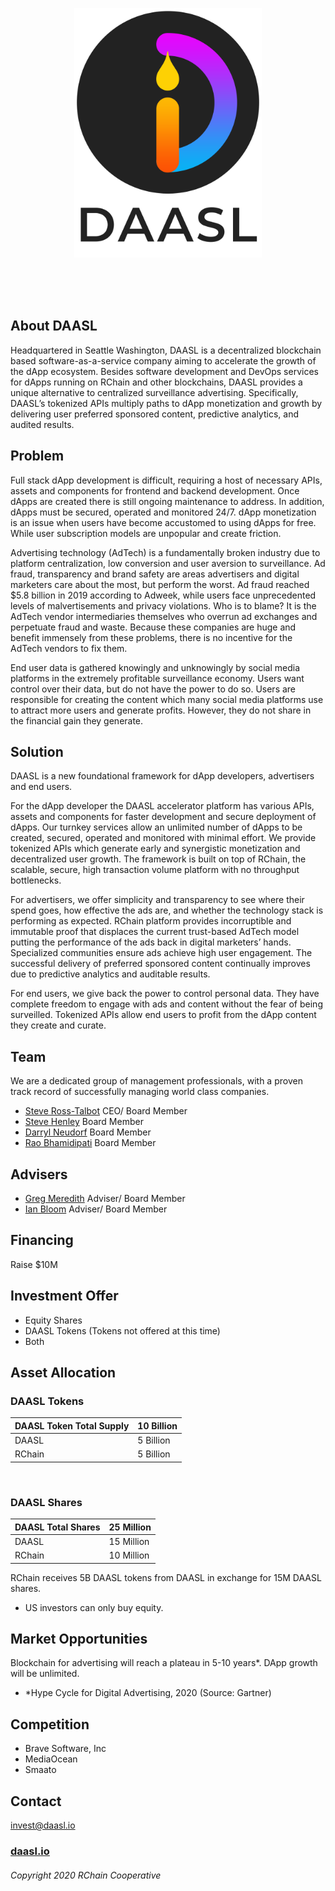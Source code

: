 <!-- Centered logo -->
<p align="center">
  <img src="https://github.com/daasl/branding/blob/main/R3/Daasl%20R3%20Caps.svg?raw=true" width="300">
</p>

<!-- horizontal spacing-->
<br />
<br />
<br />

## About DAASL
Headquartered in Seattle Washington, DAASL is a decentralized blockchain based software-as-a-service company aiming to accelerate the growth of the dApp ecosystem. Besides software development and DevOps services for dApps running on RChain and other blockchains, DAASL provides a unique alternative to centralized surveillance advertising. Specifically, DAASL’s tokenized APIs multiply paths to dApp monetization and growth by delivering user preferred sponsored content, predictive analytics, and audited results.

## Problem
Full stack dApp development is difficult, requiring a host of necessary APIs, assets and components for frontend and backend development. Once dApps are created there is still ongoing maintenance to address. In addition, dApps must be secured, operated and monitored 24/7. dApp monetization is an issue when users have become accustomed to using dApps for free. While user subscription models are unpopular and create friction.

Advertising technology (AdTech) is a fundamentally broken industry due to platform centralization, low conversion and user aversion to surveillance. Ad fraud, transparency and brand safety are areas advertisers and digital marketers care about the most, but perform the worst. Ad fraud reached $5.8 billion in 2019 according to Adweek, while users face unprecedented levels of malvertisements and privacy violations. Who is to blame? It is the AdTech vendor intermediaries themselves who overrun ad exchanges and perpetuate fraud and waste. Because these companies are huge and benefit immensely from these problems, there is no incentive for the AdTech vendors to fix them.

End user data is gathered knowingly and unknowingly by social media platforms in the extremely profitable surveillance economy. Users want control over their data, but do not have the power to do so. Users are responsible for creating the content which many social media platforms use to attract more users and generate profits. However, they do not share in the financial gain they generate.

## Solution
DAASL is a new foundational framework for dApp developers, advertisers and end users.

For the dApp developer the DAASL accelerator platform has various APIs, assets and components for faster development and secure deployment of dApps. Our turnkey
services allow an unlimited number of dApps to be created, secured, operated and monitored with minimal effort. We provide tokenized APIs which generate early and synergistic monetization and decentralized user growth. The framework is built on top of RChain, the scalable, secure, high transaction volume platform with no throughput bottlenecks.

For advertisers, we offer simplicity and transparency to see where their spend goes, how effective the ads are, and whether the technology stack is performing as expected. RChain platform provides incorruptible and immutable proof that displaces the current trust-based AdTech model putting the performance of the ads back in digital marketers’ hands. Specialized communities ensure ads achieve high user engagement. The successful delivery of preferred sponsored content continually improves due to predictive analytics and auditable results.

For end users, we give back the power to control personal data. They have complete freedom to engage with ads and content without the fear of being surveilled. Tokenized APIs allow end users to profit from the dApp content they create and curate.

## Team
We are a dedicated group of management professionals, with a proven track record of successfully managing world class companies.

* [Steve Ross-Talbot](https://www.linkedin.com/in/stever1/) CEO/ Board Member
* [Steve Henley](https://www.linkedin.com/in/stevehenley06/) Board Member
* [Darryl Neudorf](https://www.linkedin.com/in/darryl-neudorf-1830077b/) Board Member
* [Rao Bhamidipati](https://www.linkedin.com/in/vraobhamidipati/) Board Member

## Advisers
* [Greg Meredith](https://www.linkedin.com/in/lucius-meredith-547645/) Adviser/ Board Member
* [Ian Bloom](https://www.linkedin.com/in/ian-bloom-5676315/) Adviser/ Board Member

## Financing
Raise $10M

## Investment Offer
* Equity Shares
* DAASL Tokens (Tokens not offered at this time)
* Both

## Asset Allocation

### DAASL Tokens
| DAASL Token Total Supply | 10 Billion |
| ------------- | ------------- |
| DAASL  | 5 Billion |
| RChain  | 5 Billion  |

</br>

### DAASL Shares
| DAASL Total Shares | 25 Million |
| ------------- | ------------- |
| DAASL  | 15 Million |
| RChain  | 10 Million  |

RChain receives 5B DAASL tokens from DAASL in exchange for 15M DAASL shares.
* US investors can only buy equity.

## Market Opportunities
Blockchain for advertising will reach a plateau in 5-10 years*.  DApp growth will be unlimited.
* *Hype Cycle for Digital Advertising, 2020 (Source: Gartner)

## Competition
* Brave Software, Inc
* MediaOcean
* Smaato

## Contact
invest@daasl.io


### **[daasl.io](https://daasl.io/)**</br>
###### Copyright 2020 RChain Cooperative 
